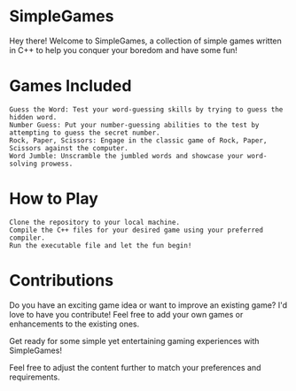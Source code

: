 # SimpleGames

Hey there! Welcome to SimpleGames, a collection of simple games written in C++ to help you conquer your boredom and have some fun!
# Games Included

    Guess the Word: Test your word-guessing skills by trying to guess the hidden word.
    Number Guess: Put your number-guessing abilities to the test by attempting to guess the secret number.
    Rock, Paper, Scissors: Engage in the classic game of Rock, Paper, Scissors against the computer.
    Word Jumble: Unscramble the jumbled words and showcase your word-solving prowess.

# How to Play

    Clone the repository to your local machine.
    Compile the C++ files for your desired game using your preferred compiler.
    Run the executable file and let the fun begin!

# Contributions

Do you have an exciting game idea or want to improve an existing game? I'd love to have you contribute! Feel free to add your own games or enhancements to the existing ones.

Get ready for some simple yet entertaining gaming experiences with SimpleGames!

Feel free to adjust the content further to match your preferences and requirements.
